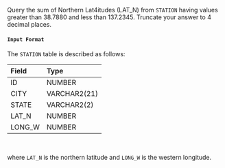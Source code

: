 Query the sum of Northern Lat4itudes (LAT_N) from `STATION` having values greater than 38.7880 and less than 137.2345. Truncate your answer to 4 decimal places.

#### `Input Format`

The `STATION` table is described as follows:

|Field|Type|
|:--|:--|
|ID|NUMBER|
|CITY|VARCHAR2(21)|
|STATE|VARCHAR2(2)|
|LAT_N|NUMBER|
|LONG_W|NUMBER|
<br>

where `LAT_N` is the northern latitude and `LONG_W` is the western longitude.